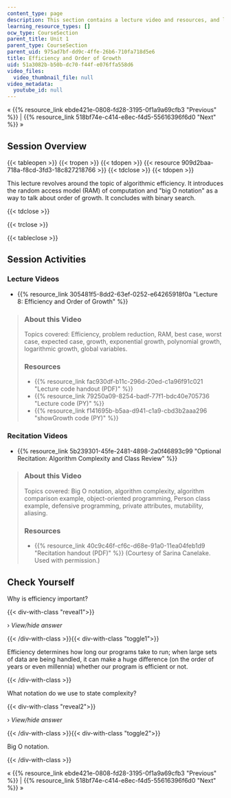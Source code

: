 ```yaml
---
content_type: page
description: This section contains a lecture video and resources, and lecture questions.
learning_resource_types: []
ocw_type: CourseSection
parent_title: Unit 1
parent_type: CourseSection
parent_uid: 975ad7bf-dd9c-4ffe-26b6-710fa718d5e6
title: Efficiency and Order of Growth
uid: 51a3082b-b50b-dc70-f44f-e076ffa558d6
video_files:
  video_thumbnail_file: null
video_metadata:
  youtube_id: null
---
```


« {{% resource_link ebde421e-0808-fd28-3195-0f1a9a69cfb3 "Previous" %}} | {{% resource_link 518bf74e-c414-e8ec-f4d5-55616396f6d0 "Next" %}} »

Session Overview
----------------

{{< tableopen >}}
{{< tropen >}}
{{< tdopen >}}
{{< resource 909d2baa-718a-f8cd-3fd3-18c827218766 >}}
{{< tdclose >}}
{{< tdopen >}}


This lecture revolves around the topic of algorithmic efficiency. It introduces the random access model (RAM) of computation and "big O notation" as a way to talk about order of growth. It concludes with binary search.


{{< tdclose >}}

{{< trclose >}}

{{< tableclose >}}

Session Activities
------------------

### Lecture Videos

*   {{% resource_link 305481f5-8dd2-63ef-0252-e64265918f0a "Lecture 8: Efficiency and Order of Growth" %}}

> ### About this Video
> 
> Topics covered: Efficiency, problem reduction, RAM, best case, worst case, expected case, growth, exponential growth, polynomial growth, logarithmic growth, global variables.
> 
> ### Resources
> 
> *   {{% resource_link fac930df-b11c-296d-20ed-c1a96f91c021 "Lecture code handout (PDF)" %}}
> *   {{% resource_link 79250a09-8254-badf-77f1-bdc40e705736 "Lecture code (PY)" %}}
> *   {{% resource_link f141695b-b5aa-d941-c1a9-cbd3b2aaa296 "showGrowth code (PY)" %}}

### Recitation Videos

*   {{% resource_link 5b239301-45fe-2481-4898-2a0f46893c99 "Optional Recitation: Algorithm Complexity and Class Review" %}}

> ### About this Video
> 
> Topics covered: Big O notation, algorithm complexity, algorithm comparison example, object-oriented programming, Person class example, defensive programming, private attributes, mutability, aliasing.
> 
> ### Resources
> 
> *   {{% resource_link 40c9c46f-cf6c-d68e-91a0-11ea04feb1d9 "Recitation handout (PDF)" %}} (Courtesy of Sarina Canelake. Used with permission.)

Check Yourself
--------------

Why is efficiency important?

{{< div-with-class "reveal1">}}

› _View/hide answer_

{{< /div-with-class >}}{{< div-with-class "toggle1">}}

Efficiency determines how long our programs take to run; when large sets of data are being handled, it can make a huge difference (on the order of years or even millennia) whether our program is efficient or not.

{{< /div-with-class >}}

What notation do we use to state complexity?

{{< div-with-class "reveal2">}}

› _View/hide answer_

{{< /div-with-class >}}{{< div-with-class "toggle2">}}

Big O notation.

{{< /div-with-class >}}

« {{% resource_link ebde421e-0808-fd28-3195-0f1a9a69cfb3 "Previous" %}} | {{% resource_link 518bf74e-c414-e8ec-f4d5-55616396f6d0 "Next" %}} »